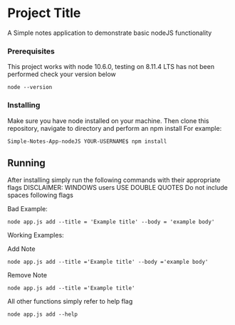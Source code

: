 # Project Title

A Simple notes application to demonstrate basic nodeJS functionality

### Prerequisites

This project works with node 10.6.0, testing on 8.11.4 LTS has not been performed check your version below

```
node --version
```

### Installing

Make sure you have node installed on your machine. Then clone this repository, navigate to directory and perform an npm install
For example:
```
Simple-Notes-App-nodeJS YOUR-USERNAME$ npm install
```

## Running

After installing simply run the following commands with their appropriate flags
DISCLAIMER: 
WINDOWS users USE DOUBLE QUOTES
Do not include spaces following flags

Bad Example: 
```
node app.js add --title = 'Example title' --body = 'example body'
```


Working Examples: 


Add Note
```
node app.js add --title ='Example title' --body ='example body'
```


Remove Note
```
node app.js add --title ='Example title'
```

All other functions simply refer to help flag
```
node app.js add --help
```
